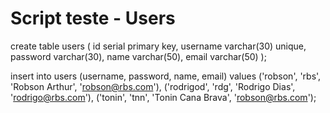 # Script teste - Users
create table users (
  id serial primary key,
  username varchar(30) unique,
  password varchar(30),
  name varchar(50),
  email varchar(50)
);

insert into users (username, password, name, email) values
 ('robson', 'rbs', 'Robson Arthur', 'robson@rbs.com'),
 ('rodrigod', 'rdg', 'Rodrigo Dias', 'rodrigo@rbs.com'),
 ('tonin', 'tnn', 'Tonin Cana Brava', 'robson@rbs.com');
